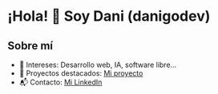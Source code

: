 # ¡Hola! 👋 Soy Dani (danigodev)
## Sobre mí
- 🎯 Intereses: Desarrollo web, IA, software libre...
- 🚀 Proyectos destacados: [Mi proyecto](https://github.com/danigodev/MiProyecto)
- 📬 Contacto: [Mi LinkedIn](https://linkedin.com/in/danigodev)
